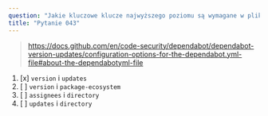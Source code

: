 ```yaml
---
question: "Jakie kluczowe klucze najwyższego poziomu są wymagane w pliku `dependabot.yml`?"
title: "Pytanie 043"
---
```


> https://docs.github.com/en/code-security/dependabot/dependabot-version-updates/configuration-options-for-the-dependabot.yml-file#about-the-dependabotyml-file
1. [x] `version` i `updates`
1. [ ] `version` i `package-ecosystem`
1. [ ] `assignees` i `directory`
1. [ ] `updates` i `directory`
